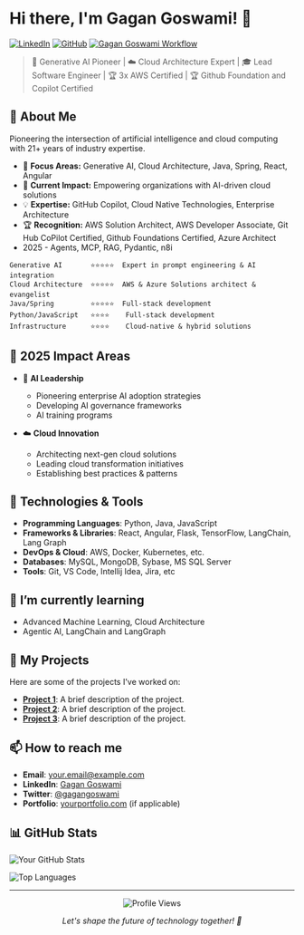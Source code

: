 # Hi there, I'm Gagan Goswami! 👋

[![LinkedIn](https://img.shields.io/badge/LinkedIn-Connect-0077B5?style=for-the-badge&logo=linkedin)](https://www.linkedin.com/in/gagangoswami/)
[![GitHub](https://img.shields.io/badge/GitHub-Follow-181717?style=for-the-badge&logo=github)](https://github.com/gagangoswami)
[![Gagan Goswami Workflow](https://github.com/GaganGoswami/GaganGoswami/actions/workflows/workflow-execution.yml/badge.svg)](https://github.com/GaganGoswami/GaganGoswami/actions/workflows/workflow-execution.yml)

> 🤖 Generative AI Pioneer | ☁️ Cloud Architecture Expert | 🎓 Lead Software Engineer | 🏆 3x AWS Certified | 🏆 Github Foundation and Copilot Certified
## 🚀 About Me

Pioneering the intersection of artificial intelligence and cloud computing with 21+ years of industry expertise. 

- 🎯 **Focus Areas:** Generative AI, Cloud Architecture, Java, Spring, React, Angular
- 🌱 **Current Impact:** Empowering organizations with AI-driven cloud solutions
- 💡 **Expertise:** GitHub Copilot, Cloud Native Technologies, Enterprise Architecture
- 🏆 **Recognition:** AWS Solution Architect, AWS Developer Associate, Git Hub CoPilot Certified, Github Foundations Certified, Azure Architect
- 2025 - Agents, MCP, RAG, Pydantic, n8i


 ```text
Generative AI       ⭐⭐⭐⭐⭐  Expert in prompt engineering & AI integration
Cloud Architecture  ⭐⭐⭐⭐⭐  AWS & Azure Solutions architect & evangelist
Java/Spring         ⭐⭐⭐⭐⭐  Full-stack development
Python/JavaScript   ⭐⭐⭐⭐    Full-stack development
Infrastructure      ⭐⭐⭐⭐    Cloud-native & hybrid solutions
```
## 🎯 2025 Impact Areas

- 🤖 **AI Leadership**
  - Pioneering enterprise AI adoption strategies
  - Developing AI governance frameworks
  - AI training programs

- ☁️ **Cloud Innovation**
  - Architecting next-gen cloud solutions
  - Leading cloud transformation initiatives
  - Establishing best practices & patterns


## 🔧 Technologies & Tools
- **Programming Languages**: Python, Java, JavaScript
- **Frameworks & Libraries**: React, Angular, Flask, TensorFlow, LangChain, Lang Graph
- **DevOps & Cloud**: AWS, Docker, Kubernetes, etc.
- **Databases**: MySQL, MongoDB, Sybase, MS SQL Server
- **Tools**: Git, VS Code, Intellij Idea, Jira, etc

## 🌱 I’m currently learning
- Advanced Machine Learning, Cloud Architecture
- Agentic AI, LangChain and LangGraph

## 🚀 My Projects
Here are some of the projects I've worked on:
- **[Project 1](https://github.com/yourusername/project1)**: A brief description of the project.
- **[Project 2](https://github.com/yourusername/project2)**: A brief description of the project.
- **[Project 3](https://github.com/yourusername/project3)**: A brief description of the project.

## 📫 How to reach me
- **Email**: [your.email@example.com](mailto:your.email@example.com)
- **LinkedIn**: [Gagan Goswami](https://www.linkedin.com/in/gagangoswami/)
- **Twitter**: [@gagangoswami](https://twitter.com/gagangoswami) 
- **Portfolio**: [yourportfolio.com](https://yourportfolio.com) (if applicable)

## 📊 GitHub Stats
![Your GitHub Stats](https://github-readme-stats.vercel.app/api?username=GaganGoswami&show_icons=true&theme=radical)

![Top Languages](https://github-readme-stats.vercel.app/api/top-langs/?username=GaganGoswami&layout=compact&theme=radical)

---
<p align="center">
  <img src="https://komarev.com/ghpvc/?username=gagangoswami&label=Profile+Views&style=for-the-badge" alt="Profile Views">
</p>

<p align="center">
  <i>Let's shape the future of technology together! 🚀</i>
</p>
